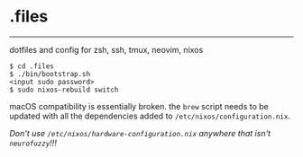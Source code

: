 # .files
---
dotfiles and config for zsh, ssh, tmux, neovim, nixos

```
$ cd .files
$ ./bin/bootstrap.sh
<input sudo password>
$ sudo nixos-rebuild switch
```

macOS compatibility is essentially broken. the `brew` script needs to be updated with all the dependencies added to `/etc/nixos/configuration.nix`.


_*Don't use `/etc/nixos/hardware-configuration.nix` anywhere that isn't `neurofuzzy`!!!*_
